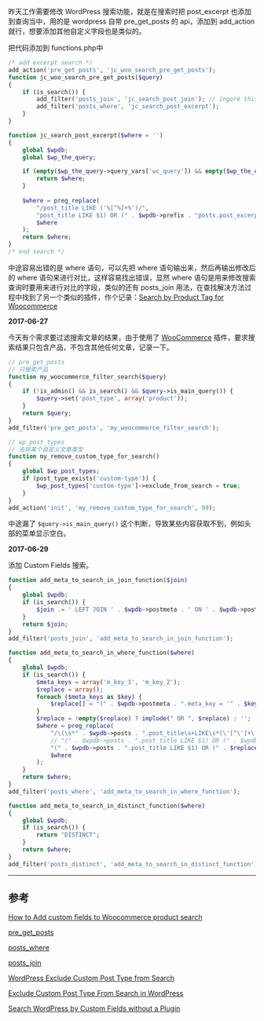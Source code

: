 <!-- title:WordPress 搜索添加自定义字段 -->
<!-- keywords:WordPress -->

昨天工作需要修改 WordPress 搜索功能，就是在搜索时把 post_excerpt 也添加到查询当中，用的是 wordpress 自带 pre_get_posts 的 api，添加到 add_action 就行，想要添加其他自定义字段也是类似的。

把代码添加到 functions.php中

```php
/* add excerpt search */
add_action('pre_get_posts', 'jc_woo_search_pre_get_posts');
function jc_woo_search_pre_get_posts($query)
{
    if (is_search()) {
        add_filter('posts_join', 'jc_search_post_join'); // ingore this
        add_filter('posts_where', 'jc_search_post_excerpt');
    }
}

function jc_search_post_excerpt($where = '')
{
    global $wpdb;
    global $wp_the_query;

    if (empty($wp_the_query->query_vars['wc_query']) && empty($wp_the_query->query_vars['s'])) {
        return $where;
    }
 
    $where = preg_replace(
        "/post_title LIKE ('%[^%]+%')/",
        "post_title LIKE $1) OR (" . $wpdb->prefix . "posts.post_excerpt LIKE $1 ",
        $where
    );
    return $where;
}
/* end search */
```

中途容易出错的是 where 语句，可以先把 where 语句输出来，然后再输出修改后的 where 语句来进行对比，这样容易找出错误，显然 where 语句是用来修改搜索查询时要用来进行对比的字段，类似的还有 posts_join 用法，在查找解决方法过程中找到了另一个类似的插件，作个记录：[Search by Product Tag for Woocommerce](https://wordpress.org/support/view/plugin-reviews/search-by-product-tags-for-woocommerce)

**2017-06-27**

今天有个需求要过滤搜索文章的结果，由于使用了 [WooCommerce](https://wordpress.org/plugins/woocommerce/) 插件，要求搜索结果只包含产品，不包含其他任何文章，记录一下。

```php
// pre_get_posts
// 只搜索产品
function my_woocommerce_filter_search($query)
{
    if (!is_admin() && is_search() && $query->is_main_query()) {
        $query->set('post_type', array('product'));
    }
    return $query;
}
add_filter('pre_get_posts', 'my_woocommerce_filter_search');

// wp_post_types
// 去除某个自定义文章类型
function my_remove_custom_type_for_search()
{
    global $wp_post_types;
    if (post_type_exists('custom-type')) {
        $wp_post_types['custom-type']->exclude_from_search = true;
    }
}
add_action('init', 'my_remove_custom_type_for_search', 99);
```

中途漏了 `$query->is_main_query()` 这个判断，导致某些内容获取不到，例如头部的菜单显示空白。

**2017-06-29**

添加 Custom Fields 搜索。

```php
function add_meta_to_search_in_join_function($join)
{
    global $wpdb;
    if (is_search()) {
        $join .= ' LEFT JOIN ' . $wpdb->postmeta . ' ON ' . $wpdb->posts . '.ID = ' . $wpdb->postmeta . '.post_id ';
    }
    return $join;
}
add_filter('posts_join', 'add_meta_to_search_in_join_function');

function add_meta_to_search_in_where_function($where)
{
    global $wpdb;
    if (is_search()) {
        $meta_keys = array('m_key_1', 'm_key_2');
        $replace = array();
        foreach ($meta_keys as $key) {
            $replace[] = "(" . $wpdb->postmeta . ".meta_key = '" . $key . "' AND " . $wpdb->postmeta . ".meta_value LIKE $1)";
        }
        $replace = !empty($replace) ? implode(" OR ", $replace) : '';
        $where = preg_replace(
            "/\(\s*" . $wpdb->posts . ".post_title\s+LIKE\s*(\'[^\']+\')\s*\)/",
            // "(" . $wpdb->posts . ".post_title LIKE $1) OR (" . $wpdb->postmeta . ".meta_value LIKE $1)",
            "(" . $wpdb->posts . ".post_title LIKE $1) OR (" . $replace . ")",
            $where
        );
    }
    return $where;
}
add_filter('posts_where', 'add_meta_to_search_in_where_function');

function add_meta_to_search_in_distinct_function($where)
{
    global $wpdb;
    if (is_search()) {
        return "DISTINCT";
    }
    return $where;
}
add_filter('posts_distinct', 'add_meta_to_search_in_distinct_function');
```

---

## 参考

[How to Add custom fields to Woocommerce product search](http://jamescollings.co.uk/blog/extending-woocommerce-search-query-include-custom-fields/)

[pre_get_posts](https://codex.wordpress.org/Plugin_API/Action_Reference/pre_get_posts)

[posts_where](http://codex.wordpress.org/Plugin_API/Filter_Reference/posts_where)

[posts_join](http://codex.wordpress.org/Plugin_API/Filter_Reference/posts_join)

[WordPress Exclude Custom Post Type from Search](https://wp-mix.com/wordpress-exclude-custom-post-type-search/)

[Exclude Custom Post Type From Search in WordPress](http://www.webtipblog.com/exclude-custom-post-type-search-wordpress/)

[Search WordPress by Custom Fields without a Plugin](https://adambalee.com/search-wordpress-by-custom-fields-without-a-plugin/)
